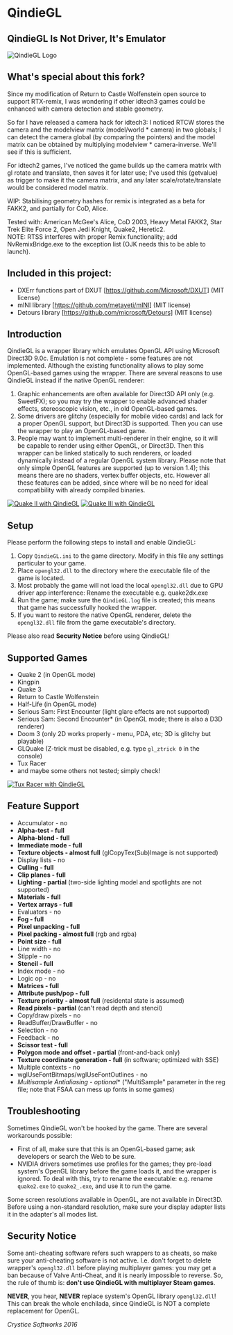 # QindieGL
## QindieGL Is Not Driver, It's Emulator

![QindieGL Logo](logo/QIndieGL-Logo-small.png?raw=true)

## What's special about this fork?

Since my modification of Return to Castle Wolfenstein open source to support RTX-remix, I was wondering if other idtech3 games could be enhanced with camera detection and stable geometry.

So far I have released a camera hack for idtech3: I noticed RTCW stores the camera and the modelview matrix (model/world * camera) in two globals;
I can detect the camera global (by comparing the pointers) and the model matrix can be obtained by multiplying modelview * camera-inverse.
We'll see if this is sufficient.

For idtech2 games, I've noticed the game builds up the camera matrix with gl rotate and translate, then saves it for later use;
I've used this (getvalue) as trigger to make it the camera matrix, and any later scale/rotate/translate would be considered model matrix.

WIP: Stabilising geometry hashes for remix is integrated as a beta for FAKK2, and partially for CoD, Alice.

Tested with: American McGee's Alice, CoD 2003, Heavy Metal FAKK2, Star Trek Elite Force 2, Open Jedi Knight, Quake2, Heretic2.<br/>
NOTE: RTSS interferes with proper Remix functionality; add NvRemixBridge.exe to the exception list (OJK needs this to be able to launch).

## Included in this project:

- DXErr functions part of DXUT [https://github.com/Microsoft/DXUT] (MIT license)
- mINI library [https://github.com/metayeti/mINI] (MIT license)
- Detours library [https://github.com/microsoft/Detours] (MIT license)

## Introduction

QindieGL is a wrapper library which emulates OpenGL API using Microsoft Direct3D 9.0c. Emulation is not complete - some features are not implemented. Although the existing functionality allows to play some OpenGL-based games using the wrapper. There are several reasons to use QindieGL instead if the native OpenGL renderer:

1. Graphic enhancements are often available for Direct3D API only (e.g. SweetFX); so you may try the wrapper to enable advanced shader effects, stereoscopic vision, etc., in old OpenGL-based games.
2. Some drivers are glitchy (especially for mobile video cards) and lack for a proper OpenGL support, but Direct3D is supported. Then you can use the wrapper to play an OpenGL-based game.
3. People may want to implement multi-renderer in their engine, so it will be capable to render using either OpenGL, or Direct3D. Then this wrapper can be linked statically to such renderers, or loaded dynamically instead of a regular OpenGL system library. Please note that only simple OpenGL features are supported (up to version 1.4); this means there are no shaders, vertex buffer objects, etc. However all these features can be added, since where will be no need for ideal compatibility with already compiled binaries.

[![Quake II with QindieGL](https://cloud.githubusercontent.com/assets/20521208/20456521/d9c1e7ae-aeaa-11e6-99f7-d972bc49dbf0.jpg?raw=true)](https://cloud.githubusercontent.com/assets/20521208/20456526/d9dfa41a-aeaa-11e6-8d30-5973df9cf778.jpg) [![Quake III with QindieGL](https://cloud.githubusercontent.com/assets/20521208/20456522/d9c2621a-aeaa-11e6-8041-dd9af8798389.jpg?raw=true)](https://cloud.githubusercontent.com/assets/20521208/20456523/d9c49ab2-aeaa-11e6-8f9b-a33899f66c3c.jpg)

## Setup

Please perform the following steps to install and enable QindieGL:

1. Copy `QindieGL.ini` to the game directory. Modify in this file any settings particular to your game.
2. Place `opengl32.dll` to the directory where the executable file of the game is located.
3. Most probably the game will not load the local `opengl32.dll` due to GPU driver app interference: Rename the executable e.g. quake2dx.exe
4. Run the game; make sure the `QindieGL.log` file is created; this means that game has successfully hooked the wrapper.
5. If you want to restore the native OpenGL renderer, delete the `opengl32.dll` file from the game executable's directory.

Please also read **Security Notice** before using QindieGL!

## Supported Games
- Quake 2 (in OpenGL mode)
- Kingpin
- Quake 3
- Return to Castle Wolfenstein
- Half-Life (in OpenGL mode)
- Serious Sam: First Encounter (light glare effects are not supported)
- Serious Sam: Second Encounter* (in OpenGL mode; there is also a D3D renderer)
- Doom 3 (only 2D works properly - menu, PDA, etc; 3D is glitchy but playable)
- GLQuake (Z-trick must be disabled, e.g. type `gl_ztrick 0` in the console)
- Tux Racer
- and maybe some others not tested; simply check!

[![Tux Racer with QindieGL](https://cloud.githubusercontent.com/assets/20521208/20456524/d9dafd16-aeaa-11e6-90d2-2d0dbee4e06a.jpg?raw=true)](https://cloud.githubusercontent.com/assets/20521208/20456525/d9db1940-aeaa-11e6-89c2-bef4e211cc3a.jpg)

## Feature Support
- Accumulator - no
- **Alpha-test - full**
- **Alpha-blend - full**
- **Immediate mode - full**
- **Texture objects - almost full** (glCopyTex(Sub)Image is not supported)
- Display lists - no
- **Culling - full**
- **Clip planes - full**
- **Lighting - partial** (two-side lighting model and spotlights are not supported)
- **Materials - full**
- **Vertex arrays - full**
- Evaluators - no
- **Fog - full**
- **Pixel unpacking - full**
- **Pixel packing - almost full** (rgb and rgba)
- **Point size - full**
- Line width - no
- Stipple - no
- **Stencil - full**
- Index mode - no
- Logic op - no
- **Matrices - full**
- **Attribute push/pop - full**
- **Texture priority - almost full** (residental state is assumed)
- **Read pixels - partial** (can't read depth and stencil)
- Copy/draw pixels - no
- ReadBuffer/DrawBuffer - no
- Selection - no
- Feedback - no
- **Scissor test - full**
- **Polygon mode and offset - partial** (front-and-back only)
- **Texture coordinate generation - full** (in software; optimized with SSE)
- Multiple contexts - no
- wglUseFontBitmaps/wglUseFontOutlines - no
- *Multisample Antialiasing - optional** ("MultiSample" parameter in the reg file; note that FSAA can mess up fonts in some games)

## Troubleshooting

Sometimes QindieGL won't be hooked by the game. There are several workarounds possible:
- First of all, make sure that this is an OpenGL-based game; ask developers or search the Web to be sure.
- NVIDIA drivers sometimes use profiles for the games; they pre-load system's OpenGL library before the game loads it, and the wrapper is ignored. To deal with this, try to rename the executable: e.g. rename `quake2.exe` to `quake2_.exe`, and use it to run the game.

Some screen resolutions available in OpenGL, are not available in Direct3D. Before using a non-standard resolution, make sure your display adapter lists it in the adapter's all modes list.

## Security Notice

Some anti-cheating software refers such wrappers to as cheats, so make sure your anti-cheating software is not active. I.e. don't forget to delete wrapper's `opengl32.dll` before playing multiplayer games: you may get a ban because of Valve Anti-Cheat, and it is nearly impossible to reverse. So, the rule of thumb is: **don't use QindieGL with multiplayer Steam games**.

**NEVER**, you hear, **NEVER** replace system's OpenGL library `opengl32.dll`! This can break the whole enchilada, since QindieGL is NOT a complete replacement for OpenGL.

*Crystice Softworks*
*2016*
